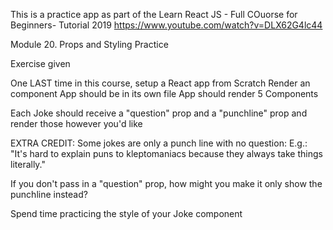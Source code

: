 This is a practice app as part of the Learn React JS - Full COuorse for Beginners- Tutorial 2019 
https://www.youtube.com/watch?v=DLX62G4lc44

Module 20. Props and Styling Practice 


Exercise given 

One LAST time in this course, setup a React app from Scratch 
Render an <App/> component 
App should be in its own file 
App should render 5 <Joke /> Components

Each Joke should receive a "question" prop and a "punchline" prop 
and render those however you'd like 


EXTRA CREDIT: 
Some jokes are only a punch line with no question:
E.g.: "It's hard to explain puns to kleptomaniacs because they always take things literally."

If you don't pass in a "question" prop, how might you make it only show the punchline instead?

Spend time practicing the style of your Joke component 
